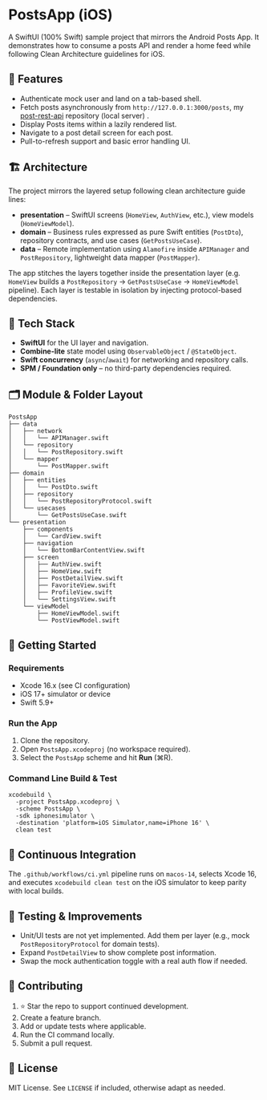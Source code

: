 # PostsApp (iOS)

A SwiftUI (100% Swift) sample project that mirrors the Android Posts App. It demonstrates how to consume a posts API and render a home feed while following Clean Architecture guidelines for iOS.

## 📱 Features
- Authenticate mock user and land on a tab-based shell.
- Fetch posts asynchronously from `http://127.0.0.1:3000/posts`, my [post-rest-api](https://github.com/hassaanjamil/npm-sample-posts-rest-api) repository (local server) .
- Display Posts items within a lazily rendered list.
- Navigate to a post detail screen for each post.
- Pull-to-refresh support and basic error handling UI.

## 🏗 Architecture
The project mirrors the layered setup following clean architecture guide lines:

- **presentation** – SwiftUI screens (`HomeView`, `AuthView`, etc.), view models (`HomeViewModel`).
- **domain** – Business rules expressed as pure Swift entities (`PostDto`), repository contracts, and use cases (`GetPostsUseCase`).
- **data** – Remote implementation using `Alamofire` inside `APIManager` and `PostRepository`, lightweight data mapper (`PostMapper`).

The app stitches the layers together inside the presentation layer (e.g. `HomeView` builds a `PostRepository` → `GetPostsUseCase` → `HomeViewModel` pipeline). Each layer is testable in isolation by injecting protocol-based dependencies.

## 🧩 Tech Stack
- **SwiftUI** for the UI layer and navigation.
- **Combine-lite** state model using `ObservableObject` / `@StateObject`.
- **Swift concurrency** (`async`/`await`) for networking and repository calls.
- **SPM / Foundation only** – no third-party dependencies required.

## 🗂 Module & Folder Layout
```
PostsApp
├── data
│   ├── network
│   │   └── APIManager.swift
│   └── repository
│   │   └── PostRepository.swift
│   └── mapper
│       └── PostMapper.swift
├── domain
│   ├── entities
│   │   └── PostDto.swift
│   ├── repository
│   │   └── PostRepositoryProtocol.swift
│   └── usecases
│       └── GetPostsUseCase.swift
└── presentation
    ├── components
    │   └── CardView.swift
    ├── navigation
    │   └── BottomBarContentView.swift
    ├── screen
    │   ├── AuthView.swift
    │   ├── HomeView.swift
    │   ├── PostDetailView.swift
    │   ├── FavoriteView.swift
    │   ├── ProfileView.swift
    │   └── SettingsView.swift
    └── viewModel
        ├── HomeViewModel.swift
        └── PostViewModel.swift
```

## 🚀 Getting Started
### Requirements
- Xcode 16.x (see CI configuration)
- iOS 17+ simulator or device
- Swift 5.9+

### Run the App
1. Clone the repository.
2. Open `PostsApp.xcodeproj` (no workspace required).
3. Select the `PostsApp` scheme and hit **Run** (⌘R).

### Command Line Build & Test
```
xcodebuild \
  -project PostsApp.xcodeproj \
  -scheme PostsApp \
  -sdk iphonesimulator \
  -destination 'platform=iOS Simulator,name=iPhone 16' \
  clean test
```

## 🔄 Continuous Integration
The `.github/workflows/ci.yml` pipeline runs on `macos-14`, selects Xcode 16, and executes `xcodebuild clean test` on the iOS simulator to keep parity with local builds.

## 🧪 Testing & Improvements
- Unit/UI tests are not yet implemented. Add them per layer (e.g., mock `PostRepositoryProtocol` for domain tests).
- Expand `PostDetailView` to show complete post information.
- Swap the mock authentication toggle with a real auth flow if needed.

## 🤝 Contributing
1. ⭐️ Star the repo to support continued development.
2. Create a feature branch.
3. Add or update tests where applicable.
4. Run the CI command locally.
5. Submit a pull request.

## 📄 License
MIT License. See `LICENSE` if included, otherwise adapt as needed.
